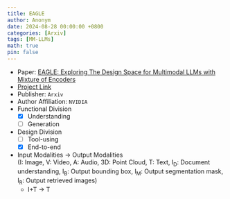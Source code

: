 ```yaml
---
title: EAGLE
author: Anonym
date: 2024-08-28 00:00:00 +0800
categories: [Arxiv]
tags: [MM-LLMs]
math: true
pin: false
---
```


- Paper: [EAGLE: Exploring The Design Space for Multimodal
LLMs with Mixture of Encoders](https://arxiv.org/pdf/2408.15998)
- [Project Link](https://github.com/NVlabs/Eagle)
- Publisher: `Arxiv`
- Author Affiliation: `NVIDIA`
- Functional Division
  + [x] Understanding
  + [ ] Generation
- Design Division
  + [ ] Tool-using
  + [x] End-to-end
- Input Modalities $\rightarrow$ Output Modalities <br />(I: Image, V: Video, A: Audio, 3D: Point Cloud, T: Text, I<sub>D</sub>: Document understanding, I<sub>B</sub>: Output bounding box, I<sub>M</sub>: Output segmentation mask, I<sub>R</sub>: Output retrieved images)
  + I+T $\rightarrow$ T

